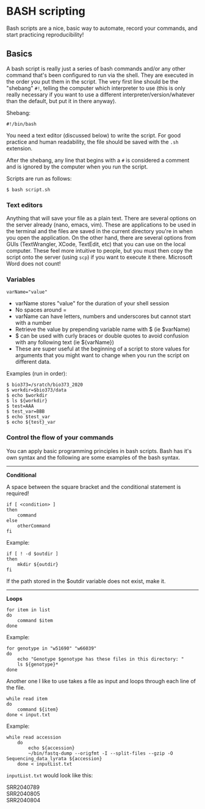 # BASH scripting

Bash scripts are a nice, basic way to automate, record your commands, and start practicing reproducibility!

## Basics

A bash script is really just a series of bash commands and/or any other command that's been configured to run via the shell. They are executed in the order you put them in the script. The very first line should be the "shebang" `#!`, telling the computer which interpreter to use (this is only really necessary if you want to use a different interpreter/version/whatever than the default, but put it in there anyway).

Shebang:

    #!/bin/bash
    
You need a text editor (discussed below) to write the script. For good practice and human readability, the file should be saved with the `.sh` extension.

After the shebang, any line that begins with a `#` is considered a comment and is ignored by the computer when you run the script. 

Scripts are run as follows:

    $ bash script.sh
    
### Text editors

Anything that will save your file as a plain text. There are several options on the server already (nano, emacs, vim). These are applications to be used in the terminal and the files are saved in the current directory you're in when you open the application. On the other hand, there are several options from GUIs (TextWrangler, XCode, TextEdit, etc) that you can use on the local computer. These feel more intuitive to people, but you must then copy the script onto the server (using `scp`) if you want to execute it there. Microsoft Word does not count!

### Variables

    varName="value"

- varName stores "value" for the duration of your shell session
- No spaces around =
- varName can have letters, numbers and underscores but cannot start with a number
- Retrieve the value by prepending variable name with $ (ie $varName)
- $ can be used with curly braces or double quotes to avoid confusion with any following text (ie ${varName})
- These are super useful at the beginning of a script to store values for arguments that you might want to change when you run the script on different data.

Examples (run in order):

    $ bio373=/sratch/bio373_2020
    $ workdir=$bio373/data
    $ echo $workdir
    $ ls ${workdir}
    $ test=AAA
    $ test_var=BBB
    $ echo $test_var
    $ echo ${test}_var

### Control the flow of your commands

You can apply basic programming principles in bash scripts. Bash has it's own syntax and the following are some examples of the bash syntax.

---------------------------------------

**Conditional**

A space between the square bracket and the conditional statement is required!

    if [ <condition> ]
    then
        command
    else
        otherCommand
    fi

Example:

    if [ ! -d $outdir ]
    then
        mkdir ${outdir}
    fi
    
If the path stored in the $outdir variable does not exist, make it.

---------------------------------------

**Loops**

    for item in list
    do
        command $item
    done
    
Example:

    for genotype in "w51690" "w66039"
    do
        echo "Genotype $genotype has these files in this directory: "
        ls ${genotype}*
    done
    
Another one I like to use takes a file as input and loops through each line of the file.

    while read item
    do
        command ${item}
    done < input.txt    

Example:

    while read accession
	    do
	        echo ${accession} 
	        ~/bin/fastq-dump --origfmt -I --split-files --gzip -O Sequencing_data_lyrata ${accession}
        done < inputList.txt

`inputList.txt` would look like this:

   SRR2040789    
   SRR2040805    
   SRR2040804    


